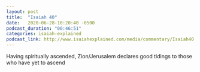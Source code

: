 ```yaml
---
layout: post
title:  "Isaiah 40"
date:   2020-06-28-10:20:40 -0500
podcast_duration: "00:46:51"
categories: isaiah-explained
podcast_link: http://www.isaiahexplained.com/media/commentary/Isaiah40.mp3
---
```

Having spiritually ascended, Zion/Jerusalem declares good tidings to those who have yet to ascend
